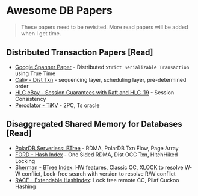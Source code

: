 # Awesome DB Papers

> These papers need to be revisited.
> More read papers will be added when I get time.

## Distributed Transaction Papers [Read]
- [Google Spanner Paper](https://static.googleusercontent.com/media/research.google.com/en//archive/spanner-osdi2012.pdf) - Distributed `Strict Serializable Transaction` using True Time
- [Caliv - Dist Txn](https://www.cs.umd.edu/~abadi/papers/calvin-sigmod12.pdf) -  sequencing layer, scheduling layer, pre-determined order
- [HLC eBay - Session Guarantees with Raft and HLC ‘19](https://arxiv.org/pdf/1808.05698.pdf) - Session Consistency
- [Percolator - TiKV](https://tikv.org/deep-dive/distributed-transaction/percolator/) - 2PC, Ts oracle

## Disaggregated Shared Memory for Databases [Read]
- [PolarDB Serverless: BTree](https://users.cs.utah.edu/~lifeifei/papers/polardbserverless-sigmod21.pdf) - RDMA, PolarDB Txn Flow, Page Array
- [FORD - Hash Index](https://www.usenix.org/conference/fast22/presentation/zhang-ming) - One Sided RDMA, Dist OCC Txn, HitchHiked Locking
- [Sherman - BTree Index](https://arxiv.org/abs/2112.07320): HW features, Classic CC, XLOCK to resolve W-W conflict, Lock-free search with version to resolve R/W conflict
- [RACE - Extendable HashIndex](https://www.usenix.org/conference/atc21/presentation/zuo): Lock free remote CC, Pilaf Cuckoo Hashing


